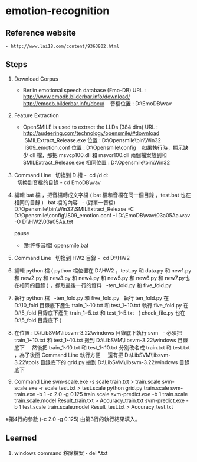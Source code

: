 # emotion-recognition

## Reference website
    - http://www.lai18.com/content/9363802.html

## Steps
1. Download Corpus
    - Berlin emotional speech database (Emo-DB)
    URL : http://www.emodb.bilderbar.info/download/
          http://emodb.bilderbar.info/docu/
    音檔位置 : D:\EmoDB\wav
    
2. Feature Extraction
    - OpenSMILE is used to extract the LLDs (384 dim)
    URL : http://audeering.com/technology/opensmile/#download
    SMILExtract_Release.exe 位置 : D:\Opensmile\bin\Win32
    IS09_emotion.conf 位置 : D:\Opensmile\config
    如果執行時，顯示缺少 dll 檔，那把 msvcp100.dll 和 msvcr100.dll 兩個檔案放到和 SMILExtract_Release.exe 相同位置 : D:\Opensmile\bin\Win32
    
3. Command Line
   切換到 D 槽 -  cd /d d:\
   切換到音檔的目錄 - cd EmoDB\wav
   
4. 編輯 bat 檔 ，把音檔轉成文字檔 ( bat 檔和音檔在同一個目錄 ，test.bat 也在相同的目錄 )
   bat 檔的內容
   - (對單一音檔)
     D:\Opensmile\bin\Win32\SMILExtract_Release -C D:\Opensmile\config\IS09_emotion.conf -I D:\EmoDB\wav\03a05Aa.wav -O D:\HW2\03a05Aa.txt
   
     pause
     
   - (對許多音檔) opensmile.bat

5. Command Line
   切換到 HW2 目錄 -  cd D:\HW2
   
6. 編輯 python 檔 ( python 檔位置在 D:\HW2 ，test.py 和 data.py 和 new1.py 和 new2.py 和 new3.py 和 new4.py 和 new5.py 和 new6.py 和 new7.py也在相同的目錄 ) ，擷取最後一行的資料
   -ten_fold.py 和 five_fold.py
   
7. 執行 python 檔
   -ten_fold.py 和 five_fold.py
   執行 ten_fold.py 在 D:\10_fold 目錄底下產生 train_1~10.txt 和 test_1~10.txt
   執行 five_fold.py 在 D:\5_fold 目錄底下產生 train_1~5.txt 和 test_1~5.txt
   ( check_file.py 也在 D:\5_fold 目錄底下 )
   
8. 在位置 : D:\LibSVM\libsvm-3.22\windows 目錄底下執行 svm
   - 必須把 train_1~10.txt 和 test_1~10.txt 搬到 D:\LibSVM\libsvm-3.22\windows 目錄底下
     然後把 train_1~10.txt 和 test_1~10.txt 分別改名成 train.txt 和 test.txt ，為了後面 Command Line 執行方便
     還有把 D:\LibSVM\libsvm-3.22\tools 目錄底下的 grid.py 搬到 D:\LibSVM\libsvm-3.22\windows 目錄底下
     
9. Command Line
svm-scale.exe -s scale train.txt > train.scale
svm-scale.exe -r scale test.txt > test.scale
python grid.py train.scale
svm-train.exe -b 1 -c 2.0 -g 0.125 train.scale
svm-predict.exe -b 1 train.scale train.scale.model Result_train.txt > Accuracy_train.txt
svm-predict.exe -b 1 test.scale train.scale.model Result_test.txt > Accuracy_test.txt

※第4行的參數 (-c 2.0 -g 0.125) 由第3行的執行結果填入。

## Learned
1. windows command 移除檔案 - del *.txt
